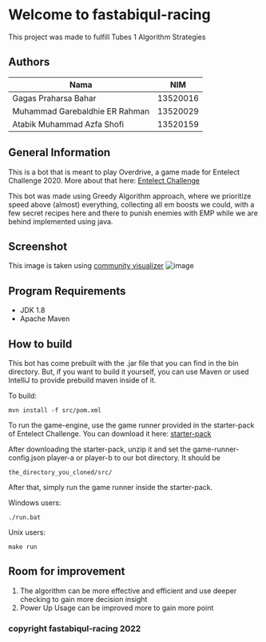 # Welcome to fastabiqul-racing

This project was made to fulfill Tubes 1 Algorithm Strategies

## Authors

| Nama                  | NIM      |
| --------------------- | -------- |
| Gagas Praharsa Bahar  | 13520016 |
| Muhammad Garebaldhie ER Rahman| 13520029 |
| Atabik Muhammad Azfa Shofi          | 13520159 |

## General Information

This is a bot that is meant to play Overdrive, a game made for Entelect Challenge 2020. More about that here: [Entelect Challenge](https://github.com/EntelectChallenge/2020-Overdrive)

This bot was made using Greedy Algorithm approach, where we prioritize speed above (almost) everything, collecting all em boosts we could, with a few secret recipes here and there to punish enemies with EMP while we are behind implemented using java.

## Screenshot

This image is taken using [community visualizer](https://entelect-replay.raezor.co.za/)
![image](https://user-images.githubusercontent.com/63847012/154538721-af7450a7-88bd-4d53-ad29-49b9df6b00df.png)

## Program Requirements

- JDK 1.8
- Apache Maven

## How to build

This bot has come prebuilt with the .jar file that you can find in the bin directory. But, if you want to build it yourself, you can use Maven or used IntelliJ to provide prebuild maven inside of it.

To build:

`mvn install -f src/pom.xml`

To run the game-engine, use the game runner provided in the starter-pack of Entelect Challenge. You can download it here: [starter-pack](https://github.com/EntelectChallenge/2020-Overdrive/releases/tag/2020.3.4)

After downloading the starter-pack, unzip it and set the game-runner-config.json player-a or player-b to our bot directory. It should be

`the_directory_you_cloned/src/`

After that, simply run the game runner inside the starter-pack.

Windows users:

`./run.bat`

Unix users:

`make run`

## Room for improvement

1. The algorithm can be more effective and efficient and use deeper checking to gain more decision insight
2. Power Up Usage can be improved more to gain more point

### copyright fastabiqul-racing 2022
